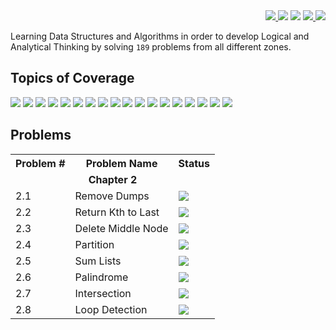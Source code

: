 <div align="right">

<a href="https://github.com/tushar8049/CrackingTheCodingInterview">
<img src="https://img.shields.io/static/v1.svg?label=Problems&message=%208%20&color=orange"> 
</a>

<img src="https://img.shields.io/static/v1.svg?label=Programming%20Language&message=%20JAVA%20&color=yellow"> 

<img src="https://img.shields.io/badge/PRs-Welcome-green.svg"> 

<a href="https://github.com/tushar8049/CrackingTheCodingInterview/community">
<img src="https://img.shields.io/badge/Commitizen-Friendly-brightgreen.svg"> 
</a>

<a href="https://linkedin.com/in/tushargonawala">
<img src="https://img.shields.io/badge/Chat-On_LinkedIN-0077B5.svg"> 
</a>

</div>

<p>
Learning Data Structures and Algorithms in order to develop Logical and Analytical Thinking by solving <code>189</code> problems from all different zones.
</p>


<h2 align=""> Topics of Coverage </h2>
<div align="">

  <img src="https://img.shields.io/static/v1.svg?label=&message=%20Arrays%20&color=blue">
  <img src="https://img.shields.io/static/v1.svg?label=&message=%20Strings%20&color=blue">
  <img src="https://img.shields.io/static/v1.svg?label=&message=%20HashMaps%20&color=blue">
  <img src="https://img.shields.io/static/v1.svg?label=&message=%20HashSets%20&color=blue">
  <img src="https://img.shields.io/static/v1.svg?label=&message=%20Stacks%20&color=blue">
  <img src="https://img.shields.io/static/v1.svg?label=&message=%20Queues%20&color=blue">
  <img src="https://img.shields.io/static/v1.svg?label=&message=%20Trees%20&color=blue">
  <img src="https://img.shields.io/static/v1.svg?label=&message=%20Graphs%20&color=blue">
  <img src="https://img.shields.io/static/v1.svg?label=&message=%20Binary%20Heaps%20&color=blue">
  <img src="https://img.shields.io/static/v1.svg?label=&message=%20Tries%20&color=blue">
  <img src="https://img.shields.io/static/v1.svg?label=&message=%20Bit%20Manipulation%20&color=blue">
  <img src="https://img.shields.io/static/v1.svg?label=&message=%20Math%20&color=blue">
  <img src="https://img.shields.io/static/v1.svg?label=&message=%20Logic%20&color=blue">
  <img src="https://img.shields.io/static/v1.svg?label=&message=%20Algorithms%20&color=blue">
  <img src="https://img.shields.io/static/v1.svg?label=&message=%20Dynamic%20Programming%20&color=blue">
  <img src="https://img.shields.io/static/v1.svg?label=&message=%20Memoization%20&color=blue">
  <img src="https://img.shields.io/static/v1.svg?label=&message=%20Sorting%20&color=blue">
  <img src="https://img.shields.io/static/v1.svg?label=&message=%20Searching%20&color=blue">

</div>

<h2 align=""> Problems</h2>
<div align="    ">

<table>
  <tr>
    <th>Problem #</th>
    <th>Problem Name</th>
    <th>Status</th>
  </tr>
  <tr>
    <td colspan="3" align="center"><b>Chapter 2</b></td>
  </tr>
  <tr>
    <td>2.1</td>
    <td>Remove Dumps</td>
    <td> <img src="https://img.shields.io/static/v1.svg?label=&message=%20Done%20&color=green"> </td>
  </tr>
  <tr>
    <td>2.2</td>
    <td>Return Kth to Last</td>
    <td> <img src="https://img.shields.io/static/v1.svg?label=&message=%20Done%20&color=green"> </td>
  </tr>
  <tr>
    <td>2.3</td>
    <td>Delete Middle Node</td>
    <td> <img src="https://img.shields.io/static/v1.svg?label=&message=%20Done%20&color=green"> </td>
  </tr>
  <tr>
    <td>2.4</td>
    <td>Partition</td>
    <td> <img src="https://img.shields.io/static/v1.svg?label=&message=%20Incomplete%20&color=red"> </td>
  </tr>
  <tr>
    <td>2.5</td>
    <td>Sum Lists</td>
    <td> <img src="https://img.shields.io/static/v1.svg?label=&message=%20Done%20&color=green"> </td>
  </tr>
  <tr>
    <td>2.6</td>
    <td>Palindrome</td>
    <td> <img src="https://img.shields.io/static/v1.svg?label=&message=%20Done%20&color=green"> </td>
  </tr>
  <tr>
    <td>2.7</td>
    <td>Intersection</td>
    <td> <img src="https://img.shields.io/static/v1.svg?label=&message=%20Done%20&color=green"> </td>
  </tr>
  <tr>
    <td>2.8</td>
    <td>Loop Detection</td>
    <td> <img src="https://img.shields.io/static/v1.svg?label=&message=%20Done%20&color=green"> </td>
  </tr>
 </table>

</div>

